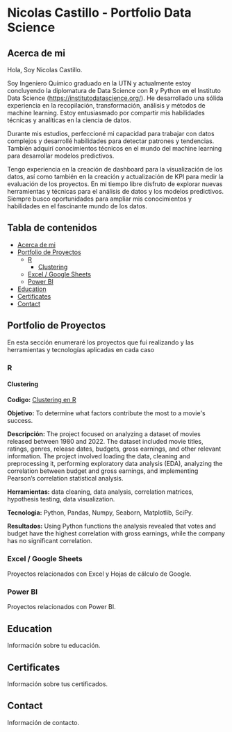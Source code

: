 # Nicolas Castillo - Portfolio Data Science

## Acerca de mi
Hola, Soy Nicolas Castillo. 

Soy Ingeniero Químico graduado en la UTN y actualmente estoy concluyendo la diplomatura de Data Science con R y Python en el Instituto Data Science (https://institutodatascience.org/).
He desarrollado una sólida experiencia en la recopilación, transformación, análisis y métodos de machine learning. Estoy entusiasmado por compartir mis habilidades técnicas y analíticas en la ciencia de datos.

Durante mis estudios, perfeccioné mi capacidad para trabajar con datos complejos y desarrollé habilidades para detectar patrones y tendencias. También adquirí conocimientos técnicos en el mundo del machine learning para desarrollar modelos predictivos.

Tengo experiencia en la creación de dashboard para la visualización de los datos, así como también en la creación y actualización de KPI para medir la evaluación de los proyectos.
En mi tiempo libre disfruto de explorar nuevas herramientas y técnicas para el análisis de datos y los modelos predictivos. Siempre busco oportunidades para ampliar mis conocimientos y habilidades en el fascinante mundo de los datos. 

## Tabla de contenidos
- [Acerca de mi](#acerca-de-mi)
- [Portfolio de Proyectos](#portfolio-de-proyectos)
  - [R](#r)
    - [Clustering](#clustering)
  - [Excel / Google Sheets](#excel--google-sheets)
  - [Power BI](#power-bi)
- [Education](#education)
- [Certificates](#certificates)
- [Contact](#contact)

## Portfolio de Proyectos
En esta sección enumeraré los proyectos que fui realizando y las herramientas y tecnologías aplicadas en cada caso

### R

#### Clustering
**Codigo:** [Clustering en R](https://github.com/Nico2382/Clustering_en_R)

**Objetivo:** To determine what factors contribute the most to a movie's success.

**Descripción:** The project focused on analyzing a dataset of movies released between 1980 and 2022. The dataset included movie titles, ratings, genres, release dates, budgets, gross earnings, and other relevant information. The project involved loading the data, cleaning and preprocessing it, performing exploratory data analysis (EDA), analyzing the correlation between budget and gross earnings, and implementing Pearson’s correlation statistical analysis.

**Herramientas:** data cleaning, data analysis, correlation matrices, hypothesis testing, data visualization.

**Tecnologia:** Python, Pandas, Numpy, Seaborn, Matplotlib, SciPy.

**Resultados:** Using Python functions the analysis revealed that votes and budget have the highest correlation with gross earnings, while the company has no significant correlation.

### Excel / Google Sheets

Proyectos relacionados con Excel y Hojas de cálculo de Google.

### Power BI

Proyectos relacionados con Power BI.

## Education

Información sobre tu educación.

## Certificates

Información sobre tus certificados.

## Contact

Información de contacto.
